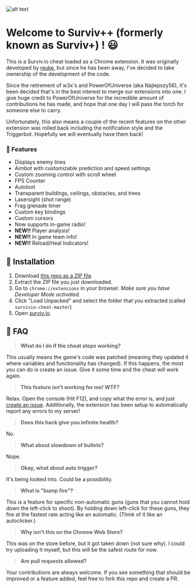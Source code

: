 ![alt text](https://puu.sh/B03Pw/9a547140e8.PNG "Survivio Banner")

# Welcome to Surviv++ (formerly known as Surviv+) ! 😃

This is a Surviv.io cheat loaded as a Chrome extension. It was originally developed by [reuke](https://github.com/reuke), but since he has been away, I've decided to take ownership of the development of the code. 

Since the retirement of w3x's and PowerOfUniverse (aka Najlepszy56), it's been decided that's in the best interest to merge our extensions into one. I give huge credit to PowerOfUniverse for the incredible amount of contributions he has made, and hope that one day I will pass the torch for someone else to carry.

Unfortunately, this also means a couple of the recent features on the other extension was rolled back including the notification style and the Triggerbot. Hopefully we will eventually have them back!


### 💪 Features

* Displays enemy lines
* Aimbot with customizable prediction and speed settings
* Custom zooming control with scroll wheel
* FPS Counter
* Autoloot
* Transparent buildings, ceilings, obstacles, and trees
* Lasersight (shot range)
* Frag grenade timer
* Custom key bindings
* Custom cursors
* Now supports in-game radio!
* **NEW!!** Player analysis!
* **NEW!!** In game team info!
* **NEW!!** Reload/Heal Indicators!


## 🔨 Installation

1. Download [this repo as a ZIP file](https://github.com/Kalaborative/survivio-cheat/archive/master.zip). 
2. Extract the ZIP file you just downloaded. 
3. Go to `chrome://extensions` in your browser. *Make sure you have Developer Mode activated.*
4. Click "Load Unpacked" and select the folder that you extracted (called `survivio-cheat-master`)
5. Open [surviv.io](http://surviv.io).

## 🤔 FAQ
> **What do I do if the cheat stops working?**

This usually means the game's code was patched (meaning they updated it where variables and functionality has changed). If this happens, the most you can do is create an issue. Give it some time and the cheat will work again. 
> **This feature isn't working for me! WTF?**


Relax. Open the console (Hit F12), and copy what the error is, and just [create an issue](https://github.com/Kalaborative/survivio-cheat/issues). Additionally, the extension has been setup to automatically report any errors to my server!


> **Does this hack give you infinite health?**

No.

> **What about slowdown of bullets?**

Nope.

> **Okay, what about auto trigger?**

It's being looked into. Could be a possibility.

> **What is "bump fire"?**

This is a feature for specific non-automatic guns (guns that you cannot hold down the left-click to shoot). By holding down left-click for these guns, they fire at the fastest rate acting like an automatic. (Think of it like an autoclicker.)

> **Why isn't this on the Chrome Web Store?**

This was on the store before, but it got taken down (not sure why). I could try uploading it myself, but this will be the safest route for now.

> **Are pull requests allowed?**

Your contributions are always welcome. If you see something that should be improved or a feature added, feel free to fork this repo and create a PR. 
